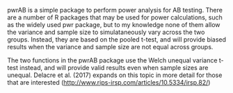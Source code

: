 pwrAB is a simple package to perform power analysis for AB testing. There are a number of R packages that may be used for power calculations, such as the widely used pwr package, but to my knowledge none of them allow the variance and sample size to simulataneously vary across the two groups. Instead, they are based on the pooled t-test, and will provide biased results when the variance and sample size are not equal across groups.

The two functions in the pwrAB package use the Welch unequal variance t-test instead, and will provide valid results even when sample sizes are unequal. Delacre et al. (2017) expands on this topic in more detail for those that are interested (http://www.rips-irsp.com/articles/10.5334/irsp.82/)

